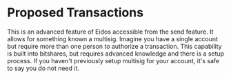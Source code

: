 # Proposed Transactions

This is an advanced feature of Eidos accessible from the send feature. It allows for something known a multisig. Imagine you have a single account but require more than one person to authorize a transaction. This capability is built into bitshares, but requires advanced knowledge and there is a setup process. If you haven't previously setup multisig for your account, it's safe to say you do not need it.
